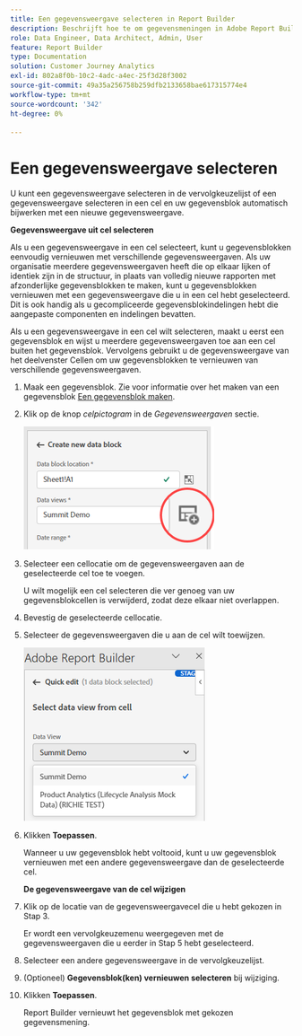 ```yaml
---
title: Een gegevensweergave selecteren in Report Builder
description: Beschrijft hoe te om gegevensmeningen in Adobe Report Builder te selecteren
role: Data Engineer, Data Architect, Admin, User
feature: Report Builder
type: Documentation
solution: Customer Journey Analytics
exl-id: 802a8f0b-10c2-4adc-a4ec-25f3d28f3002
source-git-commit: 49a35a256758b259dfb2133658bae617315774e4
workflow-type: tm+mt
source-wordcount: '342'
ht-degree: 0%

---
```


# Een gegevensweergave selecteren

U kunt een gegevensweergave selecteren in de vervolgkeuzelijst of een gegevensweergave selecteren in een cel en uw gegevensblok automatisch bijwerken met een nieuwe gegevensweergave.

**Gegevensweergave uit cel selecteren**

Als u een gegevensweergave in een cel selecteert, kunt u gegevensblokken eenvoudig vernieuwen met verschillende gegevensweergaven. Als uw organisatie meerdere gegevensweergaven heeft die op elkaar lijken of identiek zijn in de structuur, in plaats van volledig nieuwe rapporten met afzonderlijke gegevensblokken te maken, kunt u gegevensblokken vernieuwen met een gegevensweergave die u in een cel hebt geselecteerd. Dit is ook handig als u gecompliceerde gegevensblokindelingen hebt die aangepaste componenten en indelingen bevatten.

Als u een gegevensweergave in een cel wilt selecteren, maakt u eerst een gegevensblok en wijst u meerdere gegevensweergaven toe aan een cel buiten het gegevensblok. Vervolgens gebruikt u de gegevensweergave van het deelvenster Cellen om uw gegevensblokken te vernieuwen van verschillende gegevensweergaven.

1. Maak een gegevensblok.
Zie voor informatie over het maken van een gegevensblok [Een gegevensblok maken](/help/report-builder/create-a-data-block.md).

1. Klik op de knop *celpictogram* in de *Gegevensweergaven* sectie.

   ![Klik op het celpictogram.](/help/report-builder/assets/cell-icon.png)

1. Selecteer een cellocatie om de gegevensweergaven aan de geselecteerde cel toe te voegen.

   U wilt mogelijk een cel selecteren die ver genoeg van uw gegevensblokcellen is verwijderd, zodat deze elkaar niet overlappen.

1. Bevestig de geselecteerde cellocatie.

1. Selecteer de gegevensweergaven die u aan de cel wilt toewijzen.

   ![Selecteer gegevensweergaven.](/help/report-builder/assets/select-data-view.png)

1. Klikken **Toepassen**.

   Wanneer u uw gegevensblok hebt voltooid, kunt u uw gegevensblok vernieuwen met een andere gegevensweergave dan de geselecteerde cel.

   **De gegevensweergave van de cel wijzigen**

1. Klik op de locatie van de gegevensweergavecel die u hebt gekozen in Stap 3.

   Er wordt een vervolgkeuzemenu weergegeven met de gegevensweergaven die u eerder in Stap 5 hebt geselecteerd.

1. Selecteer een andere gegevensweergave in de vervolgkeuzelijst.

1. (Optioneel) **Gegevensblok(ken) vernieuwen selecteren** bij wijziging.

1. Klikken **Toepassen**.

   Report Builder vernieuwt het gegevensblok met gekozen gegevensmening.
